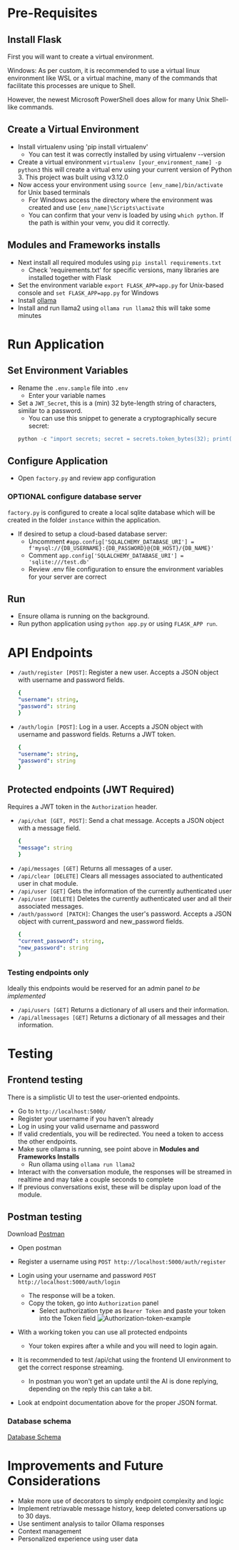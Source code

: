 # Pre-Requisites

## Install Flask

First you will want to create a virtual environment. 

Windows: As per custom, it is recommended to use a virtual linux environment like WSL or a virtual machine, many of the commands that facilitate this processes are unique to Shell. 

However, the newest Microsoft PowerShell does allow for many Unix Shell-like commands.

## Create a Virtual Environment

- Install virtualenv using 'pip install virtualenv' 
    - You can test it was correctly installed by using virtualenv --version
- Create a virtual environment `virtualenv [your_environment_name] -p python3` this will create a virtual env using your current version of Python 3. This project was built using v3.12.0
- Now access your environment using `source [env_name]/bin/activate` for Unix based terminals 
	- For Windows access the directory where the environment was created and use `[env_name]\Scripts\activate`
    - You can confirm that your venv is loaded by using `which python`. If the path is within your venv, you did it correctly.

## Modules and Frameworks installs 

- Next install all required modules using `pip install requirements.txt` 
    - Check 'requirements.txt' for specific versions, many libraries are installed together with Flask
- Set the environment variable `export FLASK_APP=app.py` for Unix-based console and `set FLASK_APP=app.py` for Windows
- Install [ollama](https://ollama.com/)
- Install and run llama2 using `ollama run llama2` this will take some minutes

# Run Application

## Set Environment Variables

- Rename the `.env.sample` file into `.env`
    - Enter your variable names 
- Set a `JWT_Secret`, this is a (min) 32 byte-length string of characters, similar to a password. 
    - You can use this snippet to generate a cryptographically secure secret: 
    ```python
    python -c "import secrets; secret = secrets.token_bytes(32); print(secret.hex())"
    ```

## Configure Application
- Open `factory.py` and review app configuration
### OPTIONAL configure database server
`factory.py` is configured to create a local sqlite database which will be created in the folder `instance` within the application. 
- If desired to setup a cloud-based database server:
    - Uncomment `#app.config['SQLALCHEMY_DATABASE_URI'] = f'mysql://{DB_USERNAME}:{DB_PASSWORD}@{DB_HOST}/{DB_NAME}'`
    - Comment `app.config['SQLALCHEMY_DATABASE_URI'] = 'sqlite:///test.db'`
    - Review .env file configuration to ensure the environment variables for your server are correct

## Run
- Ensure ollama is running on the background. 
- Run python application using `python app.py` or using `FLASK_APP run`.

# API Endpoints
- `/auth/register [POST]`: Register a new user. Accepts a JSON object with username and password fields.
    ```yaml
    {
    "username": string,
    "password": string
    }
    ```
- `/auth/login [POST]`: Log in a user. Accepts a JSON object with username and password fields. Returns a JWT token.
    ```yaml
    {
    "username": string,
    "password": string
    }
    ```
## Protected endpoints (JWT Required)
Requires a JWT token in the `Authorization` header.

- `/api/chat [GET, POST]`: Send a chat message. Accepts a JSON object with a message field.
    ```yaml
    {
    "message": string
    }
    ```
- `/api/messages [GET]` Returns all messages of a user. 
- `/api/clear [DELETE]` Clears all messages associated to authenticated user in chat module.
- `/api/user [GET]` Gets the information of the currently authenticated user
- `/api/user [DELETE]` Deletes the currently authenticated user and all their associated messages.
- `/auth/password [PATCH]`: Changes the user's password. Accepts a JSON object with current_password and new_password fields.
    ```yaml
    {
    "current_password": string,
    "new_password": string
    }
    ```

### Testing endpoints only
Ideally this endpoints would be reserved for an admin panel _to be implemented_

- `/api/users [GET]` Returns a dictionary of all users and their information. 
- `/api/allmessages [GET]` Returns a dictionary of all messages and their information. 

# Testing

## Frontend testing
There is a simplistic UI to test the user-oriented endpoints. 
- Go to `http://localhost:5000/` 
- Register your username if you haven't already
- Log in using your valid username and password
- If valid credentials, you will be redirected. You need a token to access the other endpoints. 
- Make sure ollama is running, see point above in **Modules and Frameworks Installs**
    - Run ollama using `ollama run llama2`
- Interact with the conversation module, the responses will be streamed in realtime and may take a couple seconds to complete
- If previous conversations exist, these will be display upon load of the module. 

## Postman testing
Download [Postman](https://www.postman.com/downloads/) 

- Open postman
- Register a username using `POST http://localhost:5000/auth/register`
- Login using your username and password `POST http://localhost:5000/auth/login`
    - The response will be a token. 
    - Copy the token, go into `Authorization` panel
        - Select authorization type as `Bearer Token` and paste your token into the Token field
        ![Authorization-token-example](https://i.stack.imgur.com/Ki615.png) 

- With a working token you can use all protected endpoints
    - Your token expires after a while and you will need to login again. 

- It is recommended to test /api/chat using the frontend UI environment to get the correct response streaming.
    - In postman you won't get an update until the AI is done replying, depending on the reply this can take a bit. 
- Look at endpoint documentation above for the proper JSON format. 

### Database schema
[Database Schema](https://dbdiagram.io/d/Flask-API-6614691e03593b6b6181e9cc) 

# Improvements and Future Considerations
- Make more use of decorators to simply endpoint complexity and logic
- Implement retriavable message history, keep deleted conversations up to 30 days. 
- Use sentiment analysis to tailor Ollama responses
- Context management 
- Personalized experience using user data
